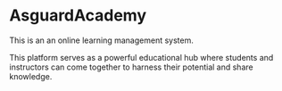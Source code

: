 # AsguardAcademy
This is an an online learning management system.

This platform serves as a powerful educational
hub where students and instructors can come
together to harness their potential and share
knowledge.
